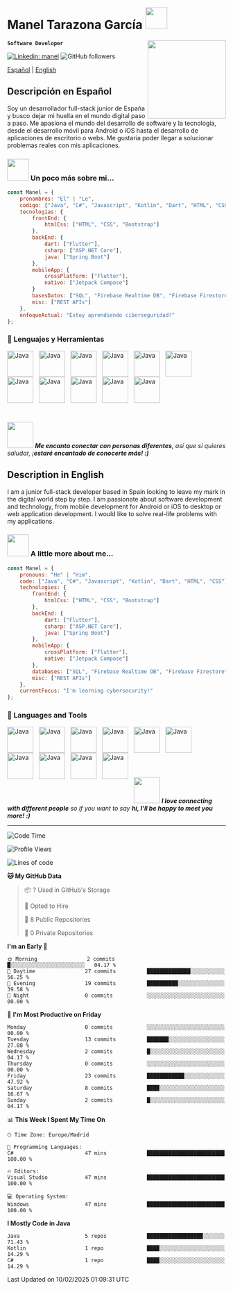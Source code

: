 # Manel Tarazona García <img src="https://media.giphy.com/media/F1PCWI1qngvzq/giphy.gif" width="50"></h2> 

<img align='right' src="https://media.giphy.com/media/IauL6LvGNlT3ffhcqq/giphy.gif" width="180">

**`Software Developer`**

[![Linkedin: manel](https://img.shields.io/badge/-Manel-blue?style=flat-square&logo=Linkedin&logoColor=white&link=https://www.linkedin.com/in/manel-tarazona-garcía-0b4908252/)](https://www.linkedin.com/in/manel-tarazona-garcía-0b4908252/)
![GitHub followers](https://img.shields.io/github/followers/maneltar?label=Follow&style=social)

[Español](#es) | [English](#en)

## <a id="es">Descripción en Español</a>
Soy un desarrollador full-stack junior de España y busco dejar mi huella en el mundo digital paso a paso. Me apasiona el mundo del desarrollo de software y la tecnología, desde el desarrollo móvil para Android o iOS hasta el desarrollo de aplicaciones de escritorio o webs.
Me gustaría poder llegar a solucionar problemas reales con mis aplicaciones.

### <img src="https://media.giphy.com/media/IQebREsGFRXmo/giphy.gif" width="50"> Un poco más sobre mi...  
```javascript
const Manel = {
    pronombres: "El" | "Le",
    codigo: ["Java", "C#", "Javascript", "Kotlin", "Dart", "HTML", "CSS"],
    tecnologias: {
        frontEnd: {
            htmlCss: ["HTML", "CSS", "Bootstrap"]
        },
        backEnd: {
            dart: ["Flutter"],
            csharp: ["ASP.NET Core"],
            java: ["Spring Boot"]
        },
        mobileApp: {
            crossPlatform: ["Flutter"],
            nativo: ["Jetpack Compose"]
        }
        basesDatos: ["SQL", "Firebase Realtime DB", "Firebase Firestore"],
        misc: ["REST APIs"]
    },
    enfoqueActual: "Estoy aprendiendo ciberseguridad!"
};
```

### 🧰 Lenguajes y Herramientas
<img align="left" alt="Java" width="60px" style="padding-right:10px;" src="https://cdn.jsdelivr.net/gh/devicons/devicon@latest/icons/java/java-original.svg"/>
<img align="left" alt="Java" width="60px" style="padding-right:10px;" src="https://cdn.jsdelivr.net/gh/devicons/devicon@latest/icons/csharp/csharp-plain.svg"/>
<img align="left" alt="Java" width="60px" style="padding-right:10px;" src="https://cdn.jsdelivr.net/gh/devicons/devicon@latest/icons/kotlin/kotlin-original.svg"/>
<img align="left" alt="Java" width="60px" style="padding-right:10px;" src="https://cdn.jsdelivr.net/gh/devicons/devicon@latest/icons/dart/dart-original.svg"/>
<img align="left" alt="Java" width="60px" style="padding-right:10px;" src="https://cdn.jsdelivr.net/gh/devicons/devicon@latest/icons/javascript/javascript-plain.svg"/>
<img align="left" alt="Java" width="60px" style="padding-right:10px;" src="https://cdn.jsdelivr.net/gh/devicons/devicon@latest/icons/html5/html5-plain-wordmark.svg"/>
<img align="left" alt="Java" width="60px" style="padding-right:10px;" src="https://cdn.jsdelivr.net/gh/devicons/devicon@latest/icons/css3/css3-plain-wordmark.svg"/>
<img align="left" alt="Java" width="60px" style="padding-right:10px;" src="https://cdn.jsdelivr.net/gh/devicons/devicon@latest/icons/azuresqldatabase/azuresqldatabase-original.svg"/>
<img align="left" alt="Java" width="60px" style="padding-right:10px;" src="https://cdn.jsdelivr.net/gh/devicons/devicon@latest/icons/firebase/firebase-original.svg"/>
<img align="left" alt="Java" width="60px" style="padding-right:10px;" src="https://cdn.jsdelivr.net/gh/devicons/devicon@latest/icons/git/git-original.svg"/>
<br><br>
<img align="left" alt="Java" width="60px" style="padding-right:10px;" src="https://cdn.jsdelivr.net/gh/devicons/devicon@latest/icons/dotnetcore/dotnetcore-original.svg"/>

<br><br>
<br><br>
<br><br>

<img src="https://media.giphy.com/media/LnQjpWaON8nhr21vNW/giphy.gif" width="60"> <em><b>Me encanta conectar con personas diferentes</b>, así que si quieres saludar, ¡<b>estaré encantado de conocerte más! :)</b></em>

## <a id="en">Description in English</a>
I am a junior full-stack developer based in Spain looking to leave my mark in the digital world step by step. I am passionate about software development and technology, from mobile development for Android or iOS to desktop or web application development. I would like to solve real-life problems with my applications.

### <img src="https://media.giphy.com/media/IQebREsGFRXmo/giphy.gif" width="50"> A little more about me...  
```javascript
const Manel = {
    pronouns: "He" | "Him",
    code: ["Java", "C#", "Javascript", "Kotlin", "Dart", "HTML", "CSS"],
    technologies: {
        frontEnd: {
            htmlCss: ["HTML", "CSS", "Bootstrap"]
        },
        backEnd: {
            dart: ["Flutter"],
            csharp: ["ASP.NET Core"],
            java: ["Spring Boot"]
        },
        mobileApp: {
            crossPlatform: ["Flutter"],
            native: ["Jetpack Compose"]
        },
        databases: ["SQL", "Firebase Realtime DB", "Firebase Firestore"],
        misc: ["REST APIs"]
    },
    currentFocus: "I'm learning cybersecurity!"
};
```

### 🧰 Languages and Tools
<img align="left" alt="Java" width="60px" style="padding-right:10px;" src="https://cdn.jsdelivr.net/gh/devicons/devicon@latest/icons/java/java-original.svg"/>
<img align="left" alt="Java" width="60px" style="padding-right:10px;" src="https://cdn.jsdelivr.net/gh/devicons/devicon@latest/icons/csharp/csharp-plain.svg"/>
<img align="left" alt="Java" width="60px" style="padding-right:10px;" src="https://cdn.jsdelivr.net/gh/devicons/devicon@latest/icons/kotlin/kotlin-original.svg"/>
<img align="left" alt="Java" width="60px" style="padding-right:10px;" src="https://cdn.jsdelivr.net/gh/devicons/devicon@latest/icons/dart/dart-original.svg"/>
<img align="left" alt="Java" width="60px" style="padding-right:10px;" src="https://cdn.jsdelivr.net/gh/devicons/devicon@latest/icons/javascript/javascript-plain.svg"/>
<img align="left" alt="Java" width="60px" style="padding-right:10px;" src="https://cdn.jsdelivr.net/gh/devicons/devicon@latest/icons/html5/html5-plain-wordmark.svg"/>
<img align="left" alt="Java" width="60px" style="padding-right:10px;" src="https://cdn.jsdelivr.net/gh/devicons/devicon@latest/icons/css3/css3-plain-wordmark.svg"/>
<img align="left" alt="Java" width="60px" style="padding-right:10px;" src="https://cdn.jsdelivr.net/gh/devicons/devicon@latest/icons/azuresqldatabase/azuresqldatabase-original.svg"/>
<img align="left" alt="Java" width="60px" style="padding-right:10px;" src="https://cdn.jsdelivr.net/gh/devicons/devicon@latest/icons/firebase/firebase-original.svg"/>
<img align="left" alt="Java" width="60px" style="padding-right:10px;" src="https://cdn.jsdelivr.net/gh/devicons/devicon@latest/icons/dotnetcore/dotnetcore-original.svg"/>

<br><br>
<br><br>
<br><br>

<img src="https://media.giphy.com/media/LnQjpWaON8nhr21vNW/giphy.gif" width="60"> <em><b>I love connecting with different people</b> so if you want to say <b>hi, I'll be happy to meet you more! :)</b></em>

---

<!--START_SECTION:waka-->
![Code Time](http://img.shields.io/badge/Code%20Time-35%20hrs%2032%20mins-blue)

![Profile Views](http://img.shields.io/badge/Profile%20Views-1-blue)

![Lines of code](https://img.shields.io/badge/From%20Hello%20World%20I%27ve%20Written-34.1%20thousand%20lines%20of%20code-blue)

**🐱 My GitHub Data** 

> 📦 ? Used in GitHub's Storage 
 > 
> 💼 Opted to Hire
 > 
> 📜 8 Public Repositories 
 > 
> 🔑 0 Private Repositories 
 > 
**I'm an Early 🐤** 

```text
🌞 Morning                2 commits           █░░░░░░░░░░░░░░░░░░░░░░░░   04.17 % 
🌆 Daytime                27 commits          ██████████████░░░░░░░░░░░   56.25 % 
🌃 Evening                19 commits          ██████████░░░░░░░░░░░░░░░   39.58 % 
🌙 Night                  0 commits           ░░░░░░░░░░░░░░░░░░░░░░░░░   00.00 % 
```
📅 **I'm Most Productive on Friday** 

```text
Monday                   0 commits           ░░░░░░░░░░░░░░░░░░░░░░░░░   00.00 % 
Tuesday                  13 commits          ███████░░░░░░░░░░░░░░░░░░   27.08 % 
Wednesday                2 commits           █░░░░░░░░░░░░░░░░░░░░░░░░   04.17 % 
Thursday                 0 commits           ░░░░░░░░░░░░░░░░░░░░░░░░░   00.00 % 
Friday                   23 commits          ████████████░░░░░░░░░░░░░   47.92 % 
Saturday                 8 commits           ████░░░░░░░░░░░░░░░░░░░░░   16.67 % 
Sunday                   2 commits           █░░░░░░░░░░░░░░░░░░░░░░░░   04.17 % 
```


📊 **This Week I Spent My Time On** 

```text
🕑︎ Time Zone: Europe/Madrid

💬 Programming Languages: 
C#                       47 mins             █████████████████████████   100.00 % 

🔥 Editors: 
Visual Studio            47 mins             █████████████████████████   100.00 % 

💻 Operating System: 
Windows                  47 mins             █████████████████████████   100.00 % 
```

**I Mostly Code in Java** 

```text
Java                     5 repos             ██████████████████░░░░░░░   71.43 % 
Kotlin                   1 repo              ████░░░░░░░░░░░░░░░░░░░░░   14.29 % 
C#                       1 repo              ████░░░░░░░░░░░░░░░░░░░░░   14.29 % 
```




 Last Updated on 10/02/2025 01:09:31 UTC
<!--END_SECTION:waka-->
<!--
**ManelTar/ManelTar** is a ✨ _special_ ✨ repository because its `README.md` (this file) appears on your GitHub profile.

Here are some ideas to get you started:

- 🔭 I’m currently working on ...
- 🌱 I’m currently learning ...
- 👯 I’m looking to collaborate on ...
- 🤔 I’m looking for help with ...
- 💬 Ask me about ...
- 📫 How to reach me: ...
- 😄 Pronouns: ...
- ⚡ Fun fact: ...
-->
